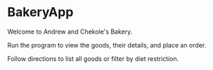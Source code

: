 # BakeryApp

Welcome to Andrew and Chekole's Bakery.

Run the program to view the goods, their details, and place an order.

Follow directions to list all goods or filter by diet restriction.

